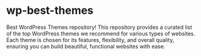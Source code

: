 # wp-best-themes
Best WordPress Themes repository! This repository provides a curated list of the top WordPress themes we recommend for various types of websites. Each theme is chosen for its features, flexibility, and overall quality, ensuring you can build beautiful, functional websites with ease.
